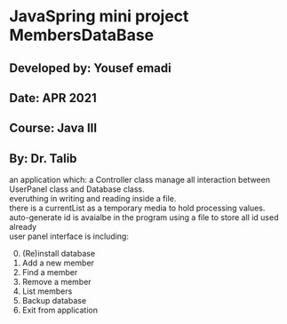 # JavaSpring mini project MembersDataBase
## Developed by: Yousef emadi
## Date: APR 2021
## Course: Java III
## By: Dr. Talib

an application which: a Controller class manage all interaction between UserPanel class and Database class. <br/>
everuthing in writing and reading inside a file. <br/>
there is a currentList as a temporary media to hold processing values. <br/>
auto-generate id is avaialbe in the program using a file to store all id used already <br/>
user panel interface is including: <br/>

   0. (Re)install database <br/>
   1. Add a new member<br/>
   2. Find a member<br/>
   3. Remove a member<br/>
   4. List members<br/>
   5. Backup database<br/>
   9. Exit from application<br/>

